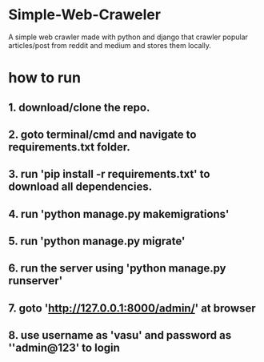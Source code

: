 # Simple-Web-Craweler
A simple web crawler made with python and django that crawler popular articles/post from reddit and medium and stores them locally.


# how to run
## 1. download/clone the repo.
## 2. goto terminal/cmd and navigate to requirements.txt folder.
## 3. run 'pip install -r requirements.txt' to download all dependencies.
## 4. run 'python manage.py makemigrations'
## 5. run 'python manage.py migrate'
## 6. run the server using 'python manage.py runserver'
## 7. goto 'http://127.0.0.1:8000/admin/' at browser
## 8. use username as 'vasu' and password as ''admin@123' to login


